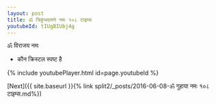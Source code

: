 ```yaml
---
layout: post
title: ॐ त्रिकुंभदामने नमः १०८ टाइम्स
youtubeId: tIUgBIUbj4g
---
```

 
 
 ॐ विराजय नमः  
 
 -  कौन क्रिस्टल स्पष्ट है 
 
  
 
  
 
 
 
 
 
 


{% include youtubePlayer.html id=page.youtubeId %}
 
[Next]({{ site.baseurl }}{% link  split2/_posts/2016-06-08-ॐ गुहाया नमः १०८ टाइम्स.md%})
 
